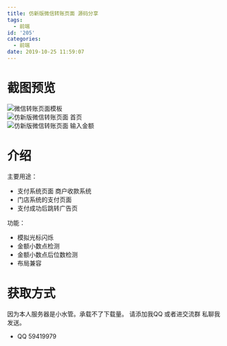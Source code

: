 ```yaml
---
title: 仿新版微信转账页面 源码分享
tags:
  - 前端
id: '205'
categories:
  - 前端
date: 2019-10-25 11:59:07
---
```


# 截图预览

![微信转账页面模板](https://www.siammm.cn/wp-content/uploads/2019/10/61f54bc11a4a4013bc37cb1e3f97cb7b.png)  
![仿新版微信转账页面 首页](https://www.siammm.cn/wp-content/uploads/2019/10/92f1d693e976107f54a083ef1143e932.png)  
![仿新版微信转账页面 输入金额](https://www.siammm.cn/wp-content/uploads/2019/10/3c54b4f07c2839dfbe4483ecc828a0a3.png)

# 介绍

主要用途：

*   支付系统页面 商户收款系统
*   门店系统的支付页面
*   支付成功后跳转广告页

功能：

*   模拟光标闪烁
*   金额小数点检测
*   金额小数点后位数检测
*   布局兼容

# 获取方式

因为本人服务器是小水管。承载不了下载量。 请添加我QQ 或者进交流群 私聊我发送。

*   QQ 59419979